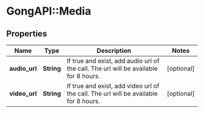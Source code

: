 # GongAPI::Media

## Properties
Name | Type | Description | Notes
------------ | ------------- | ------------- | -------------
**audio_url** | **String** | If true and exist, add audio url of the call. The url will be available for 8 hours. | [optional] 
**video_url** | **String** | If true and exist, add video url of the call. The url will be available for 8 hours. | [optional] 

